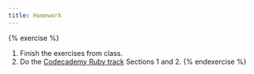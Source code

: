 ```yaml
---
title: Homework
---
```


{% exercise %}
1. Finish the exercises from class.
2. Do the [Codecademy Ruby track](http://www.codecademy.com/tracks/ruby) Sections 1 and 2.
{% endexercise %}